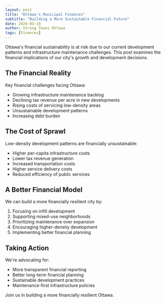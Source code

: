```yaml
---
layout: post
title: "Ottawa's Municipal Finances"
subtitle: "Building a More Sustainable Financial Future"
date: 2024-03-18
author: Strong Towns Ottawa
tags: [Finances]
---
```


Ottawa's financial sustainability is at risk due to our current development patterns and infrastructure maintenance challenges. This post examines the financial implications of our city's growth and development decisions.

## The Financial Reality

Key financial challenges facing Ottawa:
- Growing infrastructure maintenance backlog
- Declining tax revenue per acre in new developments
- Rising costs of servicing low-density areas
- Unsustainable development patterns
- Increasing debt burden

## The Cost of Sprawl

Low-density development patterns are financially unsustainable:
- Higher per-capita infrastructure costs
- Lower tax revenue generation
- Increased transportation costs
- Higher service delivery costs
- Reduced efficiency of public services

## A Better Financial Model

We can build a more financially resilient city by:
1. Focusing on infill development
2. Supporting mixed-use neighborhoods
3. Prioritizing maintenance over expansion
4. Encouraging higher-density development
5. Implementing better financial planning

## Taking Action

We're advocating for:
- More transparent financial reporting
- Better long-term financial planning
- Sustainable development practices
- Maintenance-first infrastructure policies

Join us in building a more financially resilient Ottawa. 